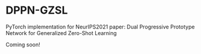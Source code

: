 # DPPN-GZSL
PyTorch implementation for NeurIPS2021 paper: Dual Progressive Prototype Network for Generalized Zero-Shot Learning

Coming soon!
